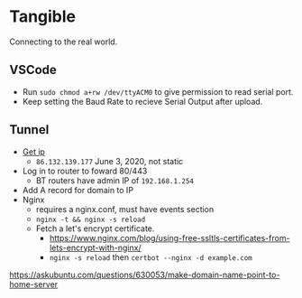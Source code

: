 # Tangible

Connecting to the real world.

## VSCode

- Run `sudo chmod a+rw /dev/ttyACM0` to give permission to read serial port.
- Keep setting the Baud Rate to recieve Serial Output after upload.

## Tunnel

- [Get ip](https://www.google.com/search?q=what+is+my+ip+address)
  - `86.132.139.177` June 3, 2020, not static
- Log in to router to foward 80/443
  - BT routers have admin IP of `192.168.1.254`
- Add A record for domain to IP
- Nginx
  - requires a nginx.conf, must have events section
  - `nginx -t && nginx -s reload`
  - Fetch a let's encrypt certificate.
    - https://www.nginx.com/blog/using-free-ssltls-certificates-from-lets-encrypt-with-nginx/
    - `nginx -s reload` then `certbot --nginx -d example.com`

https://askubuntu.com/questions/630053/make-domain-name-point-to-home-server
